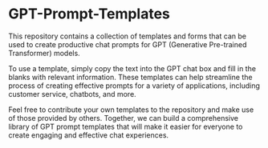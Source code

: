 # GPT-Prompt-Templates

This repository contains a collection of templates and forms that can be used to create productive chat prompts for GPT (Generative Pre-trained Transformer) models. 

To use a template, simply copy the text into the GPT chat box and fill in the blanks with relevant information. These templates can help streamline the process of creating effective prompts for a variety of applications, including customer service, chatbots, and more. 

Feel free to contribute your own templates to the repository and make use of those provided by others. Together, we can build a comprehensive library of GPT prompt templates that will make it easier for everyone to create engaging and effective chat experiences.
